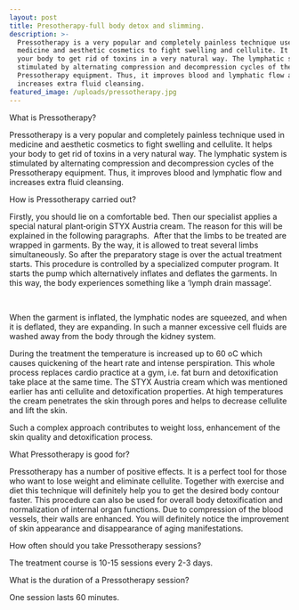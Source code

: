 ```yaml
---
layout: post
title: Presotherapy-full body detox and slimming.
description: >-
  Pressotherapy is a very popular and completely painless technique used in
  medicine and aesthetic cosmetics to fight swelling and cellulite. It helps
  your body to get rid of toxins in a very natural way. The lymphatic system is
  stimulated by alternating compression and decompression cycles of the
  Pressotherapy equipment. Thus, it improves blood and lymphatic flow and
  increases extra fluid cleansing.
featured_image: /uploads/pressotherapy.jpg
---
```


What is Pressotherapy?

Pressotherapy is a very popular and completely painless technique used in medicine and aesthetic cosmetics to fight swelling and cellulite. It helps your body to get rid of toxins in a very natural way. The lymphatic system is stimulated by alternating compression and decompression cycles of the Pressotherapy equipment. Thus, it improves blood and lymphatic flow and increases extra fluid cleansing.

How is Pressotherapy carried out?

Firstly, you should lie on a comfortable bed. Then our specialist applies a special natural plant‑origin STYX Austria cream. The reason for this will be explained in the following paragraphs. &nbsp;After that the limbs to be treated are wrapped in garments. By the way, it is allowed to treat several limbs simultaneously. So after the preparatory stage is over the actual treatment starts. This procedure is controlled by a specialized computer program. It starts the pump which alternatively inflates and deflates the garments. In this way, the body experiences something like a ‘lymph drain massage’.

&nbsp;

When the garment is inflated, the lymphatic nodes are squeezed, and when it is deflated, they are expanding. In such a manner excessive cell fluids are washed away from the body through the kidney system.

During the treatment the temperature is increased up to 60 oC which causes quickening of the heart rate and intense perspiration. This whole process replaces cardio practice at a gym, i.e. fat burn and detoxification take place at the same time. The STYX Austria cream which was mentioned earlier has anti cellulite and detoxification properties. At high temperatures the cream penetrates the skin through pores and helps to decrease cellulite and lift the skin.

Such a complex approach contributes to weight loss, enhancement of the skin quality and detoxification process. &nbsp; &nbsp; &nbsp;&nbsp;

What Pressotherapy is good for?

Pressotherapy has a number of positive effects. It is a perfect tool for those who want to lose weight and eliminate cellulite. Together with exercise and diet this technique will definitely help you to get the desired body contour faster. This procedure can also be used for overall body detoxification and normalization of internal organ functions. Due to compression of the blood vessels, their walls are enhanced. You will definitely notice the improvement of skin appearance and disappearance of aging manifestations.

How often should you take Pressotherapy sessions?

The treatment course is 10-15 sessions every 2-3 days.

What is the duration of a Pressotherapy session?

One session lasts 60 minutes.

&nbsp;